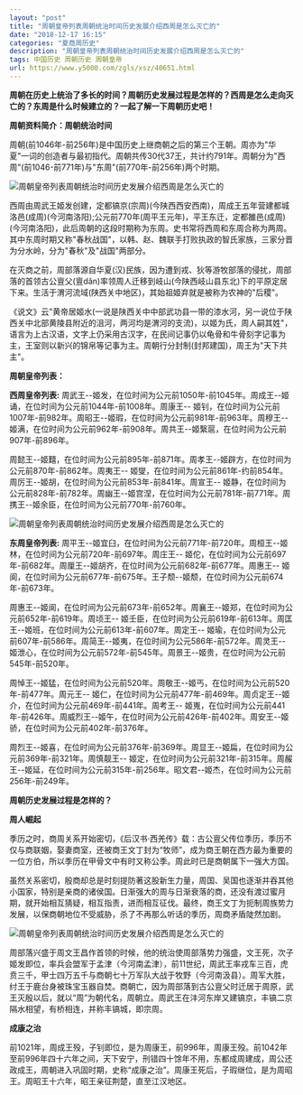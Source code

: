 ```yaml
---
layout: "post"
title: "周朝皇帝列表周朝统治时间历史发展介绍西周是怎么灭亡的"
date: "2018-12-17 16:15"
categories: "夏商周历史"
description: "周朝皇帝列表周朝统治时间历史发展介绍西周是怎么灭亡的"
tags: 中国历史 周朝历史 周朝皇帝
url: https://www.y5000.com/zgls/xsz/40651.html
---
```






**周朝在历史上统治了多长的时间？周朝历史发展过程是怎样的？西周是怎么走向灭亡的？东周是什么时候建立的？一起了解一下周朝历史吧！**

 **周朝资料简介：周朝统治时间**

周朝(前1046年-前256年)是中国历史上继商朝之后的第三个王朝。周亦为"华夏"一词的创造者与最初指代。周朝共传30代37王，共计约791年。周朝分为"西周"(前1046-前771年)与"东周"(前770年-前256年)两个时期。

![周朝皇帝列表周朝统治时间历史发展介绍西周是怎么灭亡的](https://img.y5000.com/uploads/allimg/190128/bf1df5f75e277a49cb06842e640f00c9.jpg)

西周由周武王姬发创建，定都镐京(宗周)(今陕西西安西南)，周成王五年营建都城洛邑(成周)(今河南洛阳);公元前770年(周平王元年)，平王东迁，定都雒邑(成周)(今河南洛阳)，此后周朝的这段时期称为东周。史书常将西周和东周合称为两周。其中东周时期又称"春秋战国"，以韩、赵、魏联手打败执政的智氏家族，三家分晋为分水岭，分为"春秋"及"战国"两部分。

在灭商之前，周部落源自华夏(汉)民族，因为遭到戎、狄等游牧部落的侵扰，周部落的首领古公亶父(亶dǎn)率领周人迁移到岐山(今陕西岐山县东北)下的平原定居下来。生活于渭河流域(陕西关中地区)，其始祖姬弃就是被称为农神的"后稷"。

《说文》云"黄帝居姬水(一说是陕西关中中部武功县一带的漆水河，另一说位于陕西关中北部黄陵县附近的沮河，两河均是渭河的支流)，以姬为氏，周人嗣其姓"，语言为上古汉语，文字上仍采用古汉字，在民间记事仍以龟骨和牛骨刻字记事为主，王室则以新兴的锦帛等记事为主。周朝行分封制(封邦建国)，周王为"天下共主"。

 **周朝皇帝列表：**

 **西周皇帝列表:** 周武王--姬发，在位时间为公元前1050年-前1045年。周成王--姬诵，在位时间为公元前1044年-前1008年。周康王--
姬钊，在位时间为公元前1007年-前982年。周昭王--姬瑕，在位时间为公元前981年-前963年。周穆王--
姬满，在位时间为公元前962年-前908年。周共王--姬繄扈，在位时间为公元前907年-前896年。

周懿王--姬囏，在位时间为公元前895年-前871年。周孝王--姬辟方，在位时间为公元前870年-前862年。周夷王--
姬燮，在位时间为公元前861年-约前854年。周厉王--姬胡，在位时间为公元前853年-前841年。周宣王--
姬静，在位时间为公元前828年-前782年。周幽王--姬宫涅，在位时间为公元前781年-前771年。周携王--姬余臣，在位时间为公元前770年-前760年。

![周朝皇帝列表周朝统治时间历史发展介绍西周是怎么灭亡的](https://img.y5000.com/uploads/allimg/190128/ef98f81e512b633da32b56481f8a31b9.jpg)

 **东周皇帝列表:** 周平王--姬宜臼，在位时间为公元前771年-前720年。周桓王--姬林，在位时间为公元前720年-前697年。周庄王--
姬佗，在位时间为公元前697年-前682年。周厘王--姬胡齐，在位时间为公元前682年-前677年。周惠王--
姬阆，在位时间为公元前677年-前675年。王子颓--姬颓，在位时间为公元前674年-前673年。

周惠王--姬阆，在位时间为公元前673年-前652年。周襄王--姬郑，在位时间为公元前652年-前619年。周顷王--
姬壬臣，在位时间为公元前619年-前613年。周匡王--姬班，在位时间为公元前613年-前607年。周定王--
姬瑜，在位时间为公元前607年-前586年。周简王--姬夷，在位时间为公元586年-前572年。周灵王--
姬泄心，在位时间为公元前572年-前545年。周景王--姬贵，在位时间为公元前545年-前520年。

周悼王--姬猛，在位时间为公元前520年。周敬王--姬丐，在位时间为公元前520年-前477年。周元王--
姬仁，在位时间为公元前477年-前469年。周贞定王--姬介，在位时间为公元前469年-前441年。周考王--
姬嵬，在位时间为公元前441年-前426年。周威烈王--姬午，在位时间为公元前426年-前402年。周安王--姬骄，在位时间为公元前402年-前376年。

周烈王--姬喜，在位时间为公元前376年-前369年。周显王--姬扁，在位时间为公元前369年-前321年。周慎靓王--
姬定，在位时间为公元前321年-前315年。周赧王--姬延，在位时间为公元前315年-前256年。昭文君--姬杰，在位时间为公元前256年-前249年。

 **周朝历史发展过程是怎样的？**

 **周人崛起**

季历之时，商周关系开始密切，《后汉书·西羌传》载：古公亶父传位季历，季历不仅与商联姻，娶妻商室，还被商王文丁封为“牧师”，成为商王朝在西方最为重要的一位方伯，所以季历在甲骨文中有时又称公季。周此时已是商朝属下一强大方国。

虽然关系密切，殷商却总是时刻提防著这股新生力量，周国、吴国也逐渐并吞其他小国家，特别是亲商的诸侯国。日渐强大的周与日渐衰落的商，还没有渡过蜜月期，就开始相互猜疑，相互指责，进而相互征伐。最终，商王文丁为扼制周族势力发展，以保商朝地位不受威胁，杀了不再那么听话的季历，周商矛盾陡然加剧。

![周朝皇帝列表周朝统治时间历史发展介绍西周是怎么灭亡的](https://img.y5000.com/uploads/allimg/190128/003b7bded93ae015185dd2347662aef8.jpg)

周部落兴盛于周文王昌作首领的时候，他的统治使周部落势力强盛，文王死，次子姬发即位，率兵会盟军于孟津（今河南孟津），前11世纪，周武王率戎车三百，虎贲三千，甲士四万五千与商朝七十万军队大战于牧野（今河南汲县）。周军大胜，纣王于鹿台身被珠宝玉器自焚。商朝亡，因为周部落到古公亶父时迁居于周原，武王灭殷以后，就以“周”为朝代名，周朝立。周武王在沣河东岸又建镐京，丰镐二京隔水相望，有桥相连，并称丰镐城，即宗周。

 **成康之治**

前1021年，周成王殁，子钊即位，是为周康王，前996年，周康王殁。前1042年至前996年四十六年之间，天下安宁，刑错四十馀年不用，东都成周建成，周公还政成王，周朝进入巩固时期，史称“成康之治”。周康王死后，子瑕继位，是为周昭王。周昭王十六年，昭王亲征荆楚，直至江汉地区。
